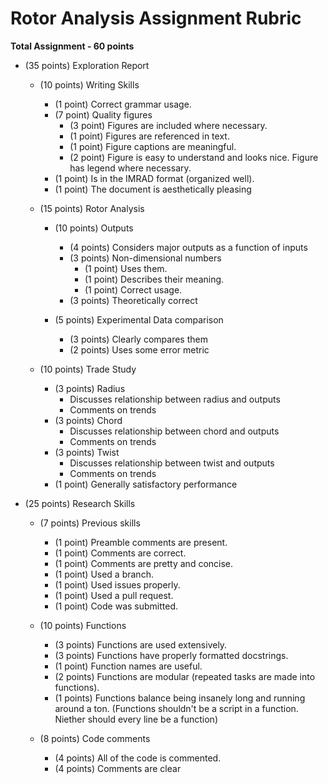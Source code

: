 # Rotor Analysis Assignment Rubric

**Total Assignment - 60 points**

- (35 points) Exploration Report
    - (10 points) Writing Skills
        - (1 point) Correct grammar usage.
        - (7 point) Quality figures
            - (3 point) Figures are included where necessary.
            - (1 point) Figures are referenced in text.
            - (1 point) Figure captions are meaningful.
            - (2 point) Figure is easy to understand and looks nice. Figure has legend where necessary.
        - (1 point) Is in the IMRAD format (organized well).
        - (1 point) The document is aesthetically pleasing

    - (15 points) Rotor Analysis
        - (10 points) Outputs
            - (4 points) Considers major outputs as a function of inputs
            - (3 points) Non-dimensional numbers
                - (1 point) Uses them.
                - (1 point) Describes their meaning.
                - (1 point) Correct usage.
            - (3 points) Theoretically correct

        - (5 points) Experimental Data comparison
            - (3 points) Clearly compares them
            - (2 points) Uses some error metric

    - (10 points) Trade Study
        - (3 points) Radius
            - Discusses relationship between radius and outputs
            - Comments on trends
        - (3 points) Chord
            - Discusses relationship between chord and outputs
            - Comments on trends
        - (3 points) Twist
            - Discusses relationship between twist and outputs
            - Comments on trends
        - (1 point) Generally satisfactory performance



- (25 points) Research Skills
    - (7 points) Previous skills
        - (1 point) Preamble comments are present.
        - (1 point) Comments are correct.
        - (1 point) Comments are pretty and concise.
        - (1 point) Used a branch.
        - (1 point) Used issues properly.
        - (1 point) Used a pull request.
        - (1 point) Code was submitted.

    - (10 points) Functions
        - (3 points) Functions are used extensively.
        - (3 points) Functions have properly formatted docstrings.
        - (1 point) Function names are useful.
        - (2 points) Functions are modular (repeated tasks are made into functions).
        - (1 points) Functions balance being insanely long and running around a ton. (Functions shouldn't be a script in a function. Niether should every line be a function)

    - (8 points) Code comments
        - (4 points) All of the code is commented.
        - (4 points) Comments are clear
